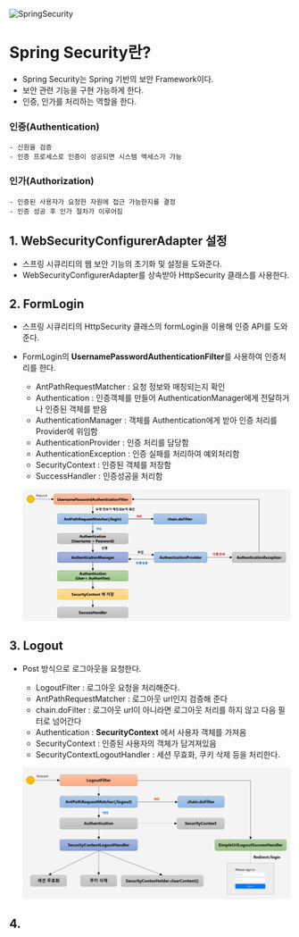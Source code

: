 ![SpringSecurity](https://github.com/DuHyeon2/TIL/assets/83499405/e7dd78ed-ae13-4c3e-84c8-3d2d220dc188)

# Spring Security란?
- Spring Security는 Spring 기반의 보안 Framework이다.
- 보안 관련 기능을 구현 가능하게 한다.
- 인증, 인가를 처리하는 역할을 한다.

### 인증(Authentication) 
    - 신원을 검증
    - 인증 프로세스로 인증이 성공되면 시스템 엑세스가 가능

### 인가(Authorization)
    - 인증된 사용자가 요청한 자원에 접근 가능한지를 결정
    - 인증 성공 후 인가 절차가 이루어짐


## 1. WebSecurityConfigurerAdapter 설정
- 스프링 시큐리티의 웹 보안 기능의 초기화 및 설정을 도와준다.
- WebSecurityConfigurerAdapter를 상속받아 HttpSecurity 클래스를 사용한다.

## 2. FormLogin
- 스프링 시큐리티의 HttpSecurity 클래스의 formLogin을 이용해 인증 API를 도와준다.
- FormLogin의 <b>UsernamePasswordAuthenticationFilter</b>를 사용하여 인증처리를 한다.
    - AntPathRequestMatcher : 요청 정보와 매칭되는지 확인 
    - Authentication : 인증객체를 만들어 AuthenticationManager에게 전달하거나 인증된 객체를 받음
    - AuthenticationManager : 객체를 Authentication에게 받아 인증 처리를 Provider에 위임함
    - AuthenticationProvider : 인증 처리를 담당함
    - AuthenticationException : 인증 실패를 처리하여 예외처리함
    - SecurityContext : 인증된 객체를 저장함
    - SuccessHandler : 인증성공을 처리함

    ![alt text](img/image.png)

## 3. Logout
- Post 방식으로 로그아웃을 요청한다.
    - LogoutFilter : 로그아웃 요청을 처리해준다.
    - AntPathRequestMatcher : 로그아웃 url인지 검증해 준다
    - chain.doFilter : 로그아웃 url이 아니라면 로그아웃 처리를 하지 않고 다음 필터로 넘어간다
    - Authentication : <b>SecurityContext</b> 에서 사용자 객체를 가져옴
    - SecurityContext : 인증된 사용자의 객체가 담겨져있음
    - SecurityContextLogoutHandler : 세션 무효화, 쿠키 삭제 등을 처리한다.
    
    ![alt text](img/Logout.png)

## 4. 